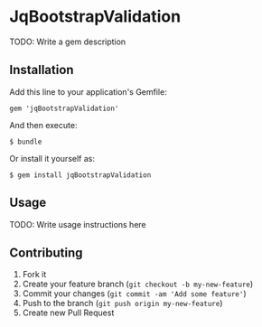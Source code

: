 # JqBootstrapValidation

TODO: Write a gem description

## Installation

Add this line to your application's Gemfile:

    gem 'jqBootstrapValidation'

And then execute:

    $ bundle

Or install it yourself as:

    $ gem install jqBootstrapValidation

## Usage

TODO: Write usage instructions here

## Contributing

1. Fork it
2. Create your feature branch (`git checkout -b my-new-feature`)
3. Commit your changes (`git commit -am 'Add some feature'`)
4. Push to the branch (`git push origin my-new-feature`)
5. Create new Pull Request
